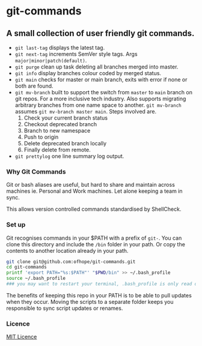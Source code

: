 # git-commands

## A small collection of user friendly git commands.

- `git last-tag` displays the latest tag.
- `git next-tag` increments SemVer style tags. Args `major|minor|patch(default)`.
- `git purge` clean up task deleting all branches merged into master.
- `git info` display branches colour coded by merged status.
- `git main` checks for master or main branch, exits with error if none or both are found.
- `git mv-branch` built to support the switch from `master` to `main` branch on git repos. For a more inclusive tech industry. Also supports migrating arbitrary branches from one name space to another. `git mv-branch` assumes `git mv-branch master main`. Steps involved are.
  1. Check your current branch status
  2. Checkout deprecated branch
  3. Branch to new namespace
  4. Push to origin
  5. Delete deprecated branch locally
  6. Finally delete from remote.
- `git prettylog` one line summary log output.

### Why Git Commands

Git or bash aliases are useful, but hard to share and maintain across machines ie.
Personal and Work machines. Let alone keeping a team in sync.

This allows version controlled commands standardised by ShellCheck.

### Set up

Git recognises commands in your $PATH with a prefix of `git-`. You can clone this directory and include the `/bin` folder in your path. Or copy the contents to another location already in your path.

```bash
git clone git@github.com:ofhope/git-commands.git
cd git-commands
printf 'export PATH="%s:$PATH"' "$PWD/bin" >> ~/.bash_profile
source ~/.bash_profile
### you may want to restart your terminal, .bash_profile is only read once on start.
```

The benefits of keeping this repo in your PATH is to be able to pull updates when they occur.
Moving the scripts to a separate folder keeps you responsible to sync script updates or renames.

### Licence

[MIT Licence](LICENSE.md)
